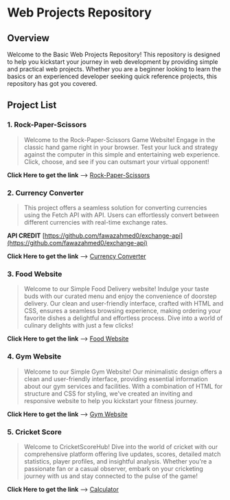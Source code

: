 # Web Projects Repository

## Overview
Welcome to the Basic Web Projects Repository! This repository is designed to help you kickstart your journey in web development by providing simple and practical web projects. Whether you are a beginner looking to learn the basics or an experienced developer seeking quick reference projects, this repository has got you covered.

## Project List
###  1. Rock-Paper-Scissors
> Welcome to the Rock-Paper-Scissors Game Website! Engage in the classic hand game right in your browser. Test your luck and strategy against the computer in this simple and entertaining web experience. Click, choose, and see if you can outsmart your virtual opponent!

**Click Here to get the link** -->
[Rock-Paper-Scissors](https://vikaskoladiya.github.io/Web-Projects/Rock%20Paper%20Scissors/)

### 2. Currency Converter
> This project offers a seamless solution for converting currencies using the Fetch API with API. Users can effortlessly convert between different currencies with real-time exchange rates.

**API CREDIT**
[https://github.com/fawazahmed0/exchange-api](https://github.com/fawazahmed0/exchange-api)

**Click Here to get the link** -->
[Currency Converter](https://vikaskoladiya.github.io/Web-Projects/Currency%20Converter/)

###  3. Food Website
> Welcome to our Simple Food Delivery website! Indulge your taste buds with our curated menu and enjoy the convenience of doorstep delivery. Our clean and user-friendly interface, crafted with HTML and CSS, ensures a seamless browsing experience, making ordering your favorite dishes a delightful and effortless process. Dive into a world of culinary delights with just a few clicks!

**Click Here to get the link** -->
[Food Website](https://vikaskoladiya.github.io/Web-Projects/Food%20Website/)

###  4. Gym Website
> Welcome to our Simple Gym Website! Our minimalistic design offers a clean and user-friendly interface, providing essential information about our gym services and facilities. With a combination of HTML for structure and CSS for styling, we've created an inviting and responsive website to help you kickstart your fitness journey.

**Click Here to get the link** -->
[Gym Website](https://vikaskoladiya.github.io/Web-Projects/GYM%20Website/)

###  5. Cricket Score
> Welcome to CricketScoreHub! Dive into the world of cricket with our comprehensive platform offering live updates, scores, detailed match statistics, player profiles, and insightful analysis. Whether you're a passionate fan or a casual observer, embark on your cricketing journey with us and stay connected to the pulse of the game!

**Click Here to get the link** -->
[Calculator](https://vikaskoladiya.github.io/Web-Projects/Cricket%20Score/)
